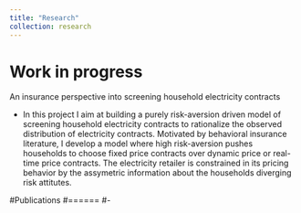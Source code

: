 ```yaml
---
title: "Research"
collection: research
---
```


Work in progress
======
An insurance perspective into screening household electricity contracts
- In this project I aim at building a purely risk-aversion driven model of screening household electricity contracts to rationalize the observed distribution of electricity contracts. Motivated by behavioral insurance literature, I develop a model where high risk-aversion pushes households to choose fixed price contracts over dynamic price or real-time price contracts. The electricity retailer is constrained in its pricing behavior by the assymetric information about the households diverging risk attitutes.

#Publications
#======
#- 
